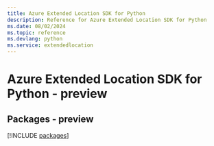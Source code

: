 ```yaml
---
title: Azure Extended Location SDK for Python
description: Reference for Azure Extended Location SDK for Python
ms.date: 08/02/2024
ms.topic: reference
ms.devlang: python
ms.service: extendedlocation
---
```

# Azure Extended Location SDK for Python - preview
## Packages - preview
[!INCLUDE [packages](extended-location-index.md)]